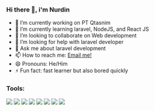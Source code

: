 ### Hi there 👋, i'm Nurdin

- 🔭 I’m currently working on PT Qtasnim
- 🌱 I’m currently learning laravel, NodeJS, and React JS
- 👯 I’m looking to collaborate on Web development
- 🤔 I’m looking for help with laravel developer
- 💬 Ask me about laravel development
- 📫 How to reach me: <a href="mailto:nurdin.reverse73@gmail.com">Email me!</a>  </br>
- 😄 Pronouns: He/Him
- ⚡ Fun fact: fast learner but also bored quickly 

### Tools:
<p>
    <img src="https://img.shields.io/badge/OS-Linux-red?logo=linux" />
    <img src="https://img.shields.io/badge/Code-PHP-blue?&logo=php" />
    <img src="https://img.shields.io/badge/Code-Javascript-blue?&logo=javascript" />
    <img src="https://img.shields.io/badge/Framework-Laravel-red?&logo=laravel" />
    <img src="https://img.shields.io/badge/Code-NodeJS-blue?&logo=NodeJS" />
    <img src="https://img.shields.io/badge/Code-ReactJS-blue?&logo=ReactJS" />
    <img src="https://img.shields.io/badge/Framework-NextJS-blue?&logo=NextJS" />
    <img src="https://img.shields.io/badge/Text%20Editor-Visual%20Studio%20Code-blue?&logo=visual%20studio%20code&logoColor=blue" />
</p>



